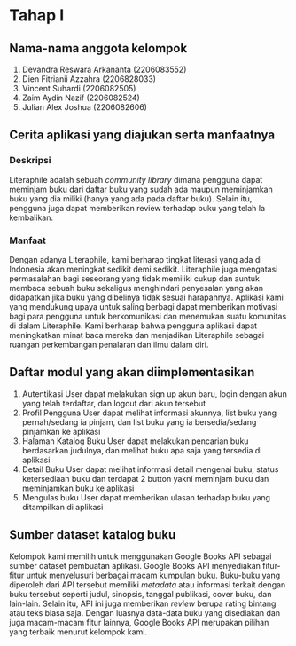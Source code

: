 # Tahap I
## Nama-nama anggota kelompok
1. Devandra Reswara Arkananta (2206083552)
2. Dien Fitrianii Azzahra (2206828033)
3. Vincent Suhardi (2206082505)
4. Zaim Aydin Nazif (2206082524)
5. Julian Alex Joshua (2206082606)

## Cerita aplikasi yang diajukan serta manfaatnya

### Deskripsi
Literaphile adalah sebuah _community library_ dimana pengguna dapat meminjam buku dari daftar buku yang sudah ada maupun meminjamkan buku yang dia miliki (hanya yang ada pada daftar buku). Selain itu, pengguna juga dapat memberikan review terhadap buku yang telah Ia kembalikan.

### Manfaat
Dengan adanya Literaphile, kami berharap tingkat literasi yang ada di Indonesia akan meningkat sedikit demi sedikit. Literaphile juga mengatasi permasalahan bagi seseorang yang tidak memiliki cukup dan auntuk membaca sebuah buku sekaligus menghindari penyesalan yang akan didapatkan jika buku yang dibelinya tidak sesuai harapannya. Aplikasi kami yang mendukung upaya untuk saling berbagi dapat memberikan motivasi bagi para pengguna untuk berkomunikasi dan menemukan suatu komunitas di dalam Literaphile. Kami berharap bahwa pengguna aplikasi dapat meningkatkan minat baca mereka dan menjadikan Literaphile sebagai ruangan perkembangan penalaran dan ilmu dalam diri.

## Daftar modul yang akan diimplementasikan
1. Autentikasi
   User dapat melakukan sign up akun baru, login dengan akun yang telah terdaftar, dan logout dari akun tersebut
2. Profil Pengguna
   User dapat melihat informasi akunnya, list buku yang pernah/sedang ia pinjam, dan list buku yang ia bersedia/sedang pinjamkan ke aplikasi
3. Halaman Katalog Buku
   User dapat melakukan pencarian buku berdasarkan judulnya, dan melihat buku apa saja yang tersedia di aplikasi
4. Detail Buku
   User dapat melihat informasi detail mengenai buku, status ketersediaan buku dan terdapat 2 button yakni meminjam buku dan meminjamkan buku ke aplikasi
5. Mengulas buku
   User dapat memberikan ulasan terhadap buku yang ditampilkan di aplikasi

## Sumber dataset katalog buku
Kelompok kami memilih untuk menggunakan Google Books API sebagai sumber dataset pembuatan aplikasi. Google Books API menyediakan fitur-fitur untuk menyelusuri berbagai macam kumpulan buku. Buku-buku yang diperoleh dari API tersebut memiliki _metadata_ atau informasi terkait dengan buku tersebut seperti judul, sinopsis, tanggal publikasi, cover buku, dan lain-lain. Selain itu, API ini juga memberikan _review_ berupa rating bintang atau teks biasa saja. Dengan luasnya data-data buku yang disediakan dan juga macam-macam fitur lainnya, Google Books API merupakan pilihan yang terbaik menurut kelompok kami.

